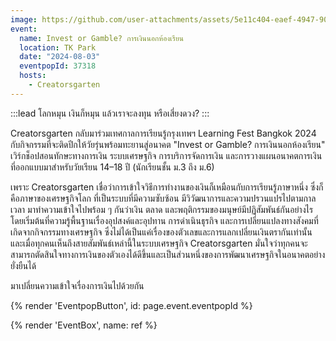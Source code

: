 ```yaml
---
image: https://github.com/user-attachments/assets/5e11c404-eaef-4947-9057-71fb16497a9b
event:
  name: Invest or Gamble? การเงินนอกห้องเรียน
  location: TK Park
  date: "2024-08-03"
  eventpopId: 37318
  hosts:
    - Creatorsgarten
---
```


:::lead
โลกหมุน เงินก็หมุน แล้วเราจะลงทุน หรือเสี่ยงดวง?
:::

Creatorsgarten กลับมาร่วมเทศกาลการเรียนรู้กรุงเทพฯ Learning Fest Bangkok 2024 กับกิจกรรมที่จะติดปีกให้วัยรุ่นพร้อมทะยานสู่อนาคต "Invest or Gamble? การเงินนอกห้องเรียน" เวิร์กช็อปสอนทักษะทางการเงิน ระบบเศรษฐกิจ การบริการจัดการเงิน และการวางแผนอนาคตการเงินที่ออกแบบมาสำหรับวัยเรียน 14–18 ปี (นักเรียนชั้น ม.3 ถึง ม.6)

เพราะ Creatorsgarten เชื่อว่าการเข้าใจวิธีการทำงานของเงินก็เหมือนกับการเรียนรู้ภาษาหนึ่ง ซึ่งก็คือภาษาของเศรษฐกิจโลก ที่เป็นระบบที่มีความซับซ้อน มีวิวัฒนาการและความปรวนแปรไปตามกาลเวลา มาทำความเข้าใจไปพร้อม ๆ กันว่าเงิน ตลาด และพฤติกรรมของมนุษย์มีปฏิสัมพันธ์กันอย่างไร โดยเริ่มต้นที่ความรู้พื้นฐานเรื่องอุปสงค์และอุปทาน การดำเนินธุรกิจ และการเปลี่ยนแปลงทางสังคมที่เกิดจากกิจกรรมทางเศรษฐกิจ ซึ่งไม่ได้เป็นแค่เรื่องของตัวเลขและการแลกเปลี่ยนเงินตรากันเท่านั้น และเมื่อทุกคนเห็นถึงสายสัมพันธ์เหล่านี้ในระบบเศรษฐกิจ Creatorsgarten มั่นใจว่าทุกคนจะสามารถตัดสินใจทางการเงินของตัวเองได้ดีขึ้นและเป็นส่วนหนึ่งของการพัฒนาเศรษฐกิจในอนาคตอย่างยั่งยืนได้

มาเปลี่ยนความเข้าใจเรื่องการเงินไปด้วยกัน

{% render 'EventpopButton', id: page.event.eventpopId %}

{% render 'EventBox', name: ref %}
